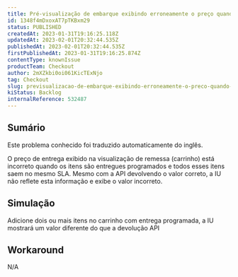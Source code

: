 ```yaml
---
title: Pré-visualização de embarque exibindo erroneamente o preço quando a entrega é programada
id: 1348f4mDxoxAT7pTKBxm29
status: PUBLISHED
createdAt: 2023-01-31T19:16:25.118Z
updatedAt: 2023-02-01T20:32:44.535Z
publishedAt: 2023-02-01T20:32:44.535Z
firstPublishedAt: 2023-01-31T19:16:25.874Z
contentType: knownIssue
productTeam: Checkout
author: 2mXZkbi0oi061KicTExNjo
tag: Checkout
slug: previsualizacao-de-embarque-exibindo-erroneamente-o-preco-quando-a-entrega-e-programada
kiStatus: Backlog
internalReference: 532487
---
```


## Sumário

<div class="alert alert-info">
  <p>Este problema conhecido foi traduzido automaticamente do inglês.</p>
</div>


O preço de entrega exibido na visualização de remessa (carrinho) está incorreto quando os itens são entregues programados e todos esses itens saem no mesmo SLA. Mesmo com a API devolvendo o valor correto, a IU não reflete esta informação e exibe o valor incorreto.


##

## Simulação


Adicione dois ou mais itens no carrinho com entrega programada, a IU mostrará um valor diferente do que a devolução API


##

## Workaround


N/A




